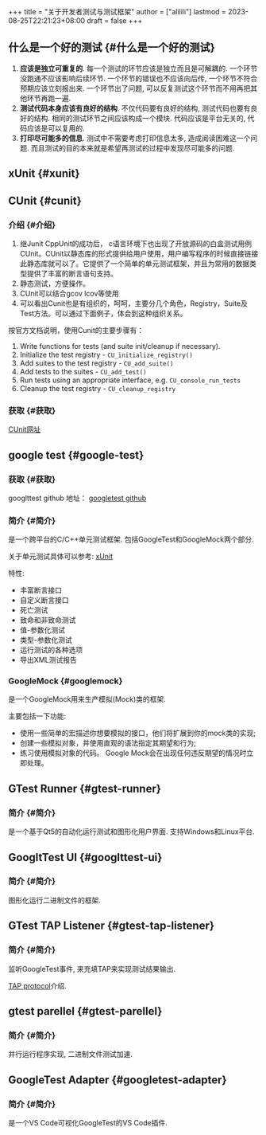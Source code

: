 +++
title = "关于开发者测试与测试框架"
author = ["alilili"]
lastmod = 2023-08-25T22:21:23+08:00
draft = false
+++

## 什么是一个好的测试 {#什么是一个好的测试}

1.  ****应该是独立可重复的****. 每一个测试的环节应该是独立而且是可解耦的. 一个环节没跑通不应该影响后续环节. 一个环节的错误也不应该向后传, 一个环节不符合预期应该立刻报出来. 一个环节出了问题, 可以反复测试这个环节而不用再把其他环节再跑一遍.
2.  ****测试代码本身应该有良好的结构****. 不仅代码要有良好的结构, 测试代码也要有良好的结构. 相同的测试环节之间应该构成一个模块. 代码应该是平台无关的, 代码应该是可以复用的.
3.  ****打印尽可能多的信息****. 测试中不需要考虑打印信息太多, 造成阅读困难这一个问题. 而且测试的目的本来就是希望再测试的过程中发现尽可能多的问题.


## xUnit {#xunit}


## CUnit {#cunit}


### 介绍 {#介绍}

1.  继Junit CppUnit的成功后， c语言环境下也出现了开放源码的白盒测试用例CUnit。CUnit以静态库的形式提供给用户使用，用户编写程序的时候直接链接此静态库就可以了。它提供了一个简单的单元测试框架，并且为常用的数据类型提供了丰富的断言语句支持。
2.  静态测试，方便操作。
3.  CUnit可以结合gcov lcov等使用
4.  可以看出Cunit也是有组织的，呵呵，主要分几个角色，Registry，Suite及Test方法。可以通过下面例子，体会到这种组织关系。

按官方文档说明，使用Cunit的主要步骤有：

1.  Write functions for tests (and suite init/cleanup if necessary).
2.  Initialize the test registry - `CU_initialize_registry()`
3.  Add suites to the test registry - `CU_add_suite()`
4.  Add tests to the suites - `CU_add_test()`
5.  Run tests using an appropriate interface, e.g. `CU_console_run_tests`
6.  Cleanup the test registry - `CU_cleanup_registry`


### 获取 {#获取}

[CUnit网址](http://cunit.sourceforge.net/)


## google test {#google-test}


### 获取 {#获取}

googlttest github 地址： [googletest github](https://github.com/google/googletest)


### 简介 {#简介}

是一个跨平台的C/C++单元测试框架. 包括GoogleTest和GoogleMock两个部分.

关于单元测试具体可以参考:
[xUnit](https://en.wikipedia.org/wiki/XUnit)

特性:

-   丰富断言接口
-   自定义断言接口
-   死亡测试
-   致命和非致命测试
-   值-参数化测试
-   类型-参数化测试
-   运行测试的各种选项
-   导出XML测试报告


### GoogleMock {#googlemock}

是一个GoogleMock用来生产模拟(Mock)类的框架.

主要包括一下功能:

-   使用一些简单的宏描述你想要模拟的接口，他们将扩展到你的mock类的实现;
-   创建一些模拟对象，并使用直观的语法指定其期望和行为;
-   练习使用模拟对象的代码。 Google Mock会在出现任何违反期望的情况时立即处理。


## GTest Runner {#gtest-runner}


### 简介 {#简介}

是一个基于Qt5的自动化运行测试和图形化用户界面. 支持Windows和Linux平台.


## GoogltTest UI {#googlttest-ui}


### 简介 {#简介}

图形化运行二进制文件的框架.


## GTest TAP Listener {#gtest-tap-listener}


### 简介 {#简介}

监听GoogleTest事件, 来充填TAP来实现测试结果输出.

[TAP protocol](https://en.wikipedia.org/wiki/Test_Anything_Protocol)介绍.


## gtest parellel {#gtest-parellel}


### 简介 {#简介}

并行运行程序实现, 二进制文件测试加速.


## GoogleTest Adapter {#googletest-adapter}


### 简介 {#简介}

是一个VS Code可视化GoogleTest的VS Code插件.
